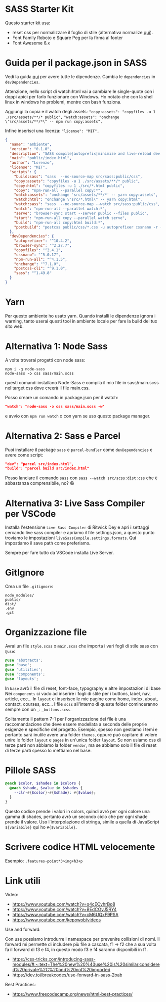 # SASS Starter Kit

Questo starter kit usa:

- reset css per normalizzare il foglio di stile (alternativa normalize [qui](https://necolas.github.io/normalize.css/8.0.1/normalize.css)).
- Font Family Roboto e Square Peg per la firma al footer
- Font Awesome 6.x
# Guida per il package.json in SASS

Vedi la guida [qui](https://thinkdobecreate.com/articles/minimum-static-site-sass-setup/) per avere tutte le dipendenze. Cambia le `dependencies` in `devDependencies`.

Attenzione, nello script di watch:html vai a cambiare le single-quote con i doppi apici per farlo funzionare con Windows. Ho notato che con la shell linux in windows ho problemi, mentre con bash funziona.

Aggiungi la copia e il watch degli assets: `"copy:assets": "copyfiles -u 1 ./src/assets/**/* public",` `"watch:assets": "onchange \"src/assets/**/*\" -- npm run copy:assets",`

Infine inserisci una licenza: `"license": "MIT",`

```json
{
  "name": "ambiente",
  "version": "0.1.0",
  "description": "SASS compile|autoprefix|minimize and live-reload dev server using Browsersync for static HTML",
  "main": "public/index.html",
  "author": "Lorenzo",
  "license": "MIT",
  "scripts": {
    "build:sass": "sass  --no-source-map src/sass:public/css",
    "copy:assets": "copyfiles -u 1 ./src/assets/**/* public",
    "copy:html": "copyfiles -u 1 ./src/*.html public",
    "copy": "npm-run-all --parallel copy:*",
    "watch:assets": "onchange 'src/assets/**/*' -- yarn copy:assets",
    "watch:html": "onchange \"src/*.html\" -- yarn copy:html",
    "watch:sass": "sass  --no-source-map --watch src/sass:public/css",
    "watch": "npm-run-all --parallel watch:*",
    "serve": "browser-sync start --server public --files public",
    "start": "npm-run-all copy --parallel watch serve",
    "build": "npm-run-all copy:html build:*",
    "postbuild": "postcss public/css/*.css -u autoprefixer cssnano -r --no-map"
  },
  "devDependencies": {
    "autoprefixer": "^10.4.2",
    "browser-sync": "^2.27.7",
    "copyfiles": "^2.4.1",
    "cssnano": "^5.0.17",
    "npm-run-all": "^4.1.5",
    "onchange": "^7.1.0",
    "postcss-cli": "^9.1.0",
    "sass": "^1.49.8"
  }
}
```

# Yarn

Per questo ambiente ho usato yarn. Quando installi le dipendenze ignora i warning, tanto userai questi tool in ambiente locale per fare la build del tuo sito web.

# Alternativa 1: Node Sass

A volte troverai progetti con node sass:

```
npm i -g node-sass
node-sass -o css sass/main.scss
```

questi comandi installano Node-Sass e compila il mio file in sass/main.scss nel target css dove creerà il file main.css.

Posso creare un comando in package.json per il watch:

```json
"watch": "node-sass -o css sass/main.scss -w'
```

e avvio con `npm run watch` o con yarn se uso questo package manager.

# Alternativa 2: Sass e Parcel

Puoi installare il package `sass` e `parcel-bundler` come `devDependencies` e avere come script:

```json
"dev": "parcel src/index.html",
"build": "parcel build src/index.html"
```

Posso lanciare il comando `sass` con `sass --watch src/scss:dist:css` che è abbastanza comprensibile, no? 😃

# Alternativa 3: Live Sass Compiler per VSCode

Installa l'estensione `Live Sass Compiler` di Ritwick Dey e apri i settaggi cercando live sass compiler e apriamo il file settings.json, a questo punto troviamo le impostazioni `liveSassCompile.settings.formats`. Qui impostiamo il save path come preferiamo.

Sempre per fare tutto da VSCode installa Live Server.

# GitIgnore

Crea un file `.gitignore`:

```
node_modules/
public/
dist/
.env
.git
```

# Organizzazione file

Avrai un file `style.scss` o `main.scss` che importa i vari fogli di stile sass con `@use`:

```scss
@use 'abstracts';
@use 'base';
@use 'utilities';
@use 'components';
@use 'layouts';
```

In `base` avrò il file di reset, font-face, typography e altre impostazioni di base
Nei `components` ci vado ad inserire i fogli di stile per i buttons, label, nav, article, ecc...
In `layout` ci inserisco le mie pagine come home, index, about, contact, courses, ecc...
I file `scss` all'interno di queste folder cominceranno sempre con un `_`: `_buttons.scss`.

Solitamente il pattern 7-1 per l'organizzazione dei file è una raccomandazione che deve essere modellata a seconda delle proprie esigenze e specifiche del progetto. Esempio, spesso non gestiamo i temi e pertanto sarà inutile avere una folder `themes`, oppure può capitare di volere unire le folder `layout` e `pages` in un'unica folder `layout`. Se non usiamo css di terze parti non abbiamo la folder `vendor`, ma se abbiamo solo il file di reset di terze parti spesso lo mettiamo nel base.

# Pillole SASS

```scss
@each $color, $shades in $colors {
  @each $shade, $value in $shades {
    --clr-#{$color}-#{$shade}: #{$value};
  }
}
```

Questo codice prende i valori in colors, quindi avrò per ogni colore una gamma di shades, pertanto avrò un secondo ciclo che per ogni shade prende il valore. Uso l'interpolazione di stringa, simile a quella di JavaScript `${variabile}` qui ho `#{$variabile}`.

# Scrivere codice HTML velocemente

Esempio: `.features-point*3>img+h3+p`
# Link utili

Video:

* https://www.youtube.com/watch?v=o4cECvhrBo8
* https://www.youtube.com/watch?v=BEdCOvJ5RY4
* https://www.youtube.com/watch?v=cM6UQxF9PSA
* https://www.youtube.com/kepowob/videos


Use and forward:

Con use possiamo introdurre i namespace per prevenire collisioni di nomi. Il forward mi permette di includere più file a cascata, f1 -> f2 che a sua volta fa il forward di f3 e f4, in questo modo f3 e f4 saranno disponibili in f1.

* https://css-tricks.com/introducing-sass-modules/#:~:text=The%20new%20%40use%20is%20similar,considered%20private%2C%20and%20not%20imported.
* https://dev.to/ibreakcodes/use-forward-in-sass-2bab

Best Practices:

* https://www.freecodecamp.org/news/html-best-practices/